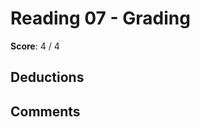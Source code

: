 Reading 07 - Grading
====================

**Score**: 4 / 4

Deductions
----------

Comments
--------
